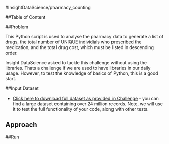 

#InsightDataScience/pharmacy_counting

##Table of Content




##Problem

This Python script is used to analyse the pharmacy data to generate a list of drugs, the total number of UNIQUE individials who prescribed the medication, and the total drug cost, which must be listed in descending order.

Insight DataScience asked to tackle this challenge without using the libraries. Thats a challenge if we are used to have libraries in our daily usage. However, to test the knowledge of basics of Python, this is a good start.


##Input Dataset

* [Click here to download full dataset as provided in Challenge](https://drive.google.com/file/d/1fxtTLR_Z5fTO-Y91BnKOQd6J0VC9gPO3/view) - you can find a large dataset containing over 24 million records. Note, we will use it to test the full functionality of your code, along with other tests.




## Approach





##Run











